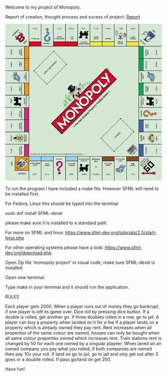 Welcome to my project of Monopoly.

Report of creation, thought process and sucess of project: [Report](MonopolyReport.pdf)

![Screenshot](./board_final.jpg)

To run the program I have included a make file.
However SFML will need to be installed first.

For Fedora, Linux this should be typed into the terminal

sudo dnf install SFML-devel

please make sure it is installed to a standard path.

For more on SFML and linux: https://www.sfml-dev.org/tutorials/2.5/start-linux.php

For other operating systems please have a look: https://www.sfml-dev.org/download.php

Open Zip file 'monopoly project' in visual code, make sure SFML-devel is installed

Open new terminal.

Type make in your terminal and it should run the application. 


RULES

Each player gets 2000.
When a player runs out of money they go bankrupt, if one player is left its game over.
Dice roll by pressing dice button.
If a double is rolled, get another go. If three doubles rolled in a row, go to jail.
A player can buy a property when landed on it for a fee
If a player lands on a property which is already owned they pay rent.
Rent increases when all properties of the same colour are owned,
houses can only be bought when all same colour properties owned which increases rent.
Train stations rent is changed by 50 for each one owned by a singular playeer.
When laned on an owned company you pay what you rolled, if both companies are owned then pay 10x your roll.
If land on go to jail, go to jail and only get out after 3 goes or a doublle rolled.
If pass go/land on get 200.

Have fun!
